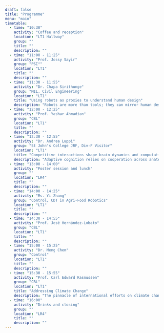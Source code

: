 ```yaml
---
draft: false
title: "Programme"
menu: "main"
timetable:
  - time: "10:30"
    activity: "Coffee and reception"
    location: "LT1 Hallway"
    group: ""
    title: ""
    description: ""
  - time: "11:00 - 11:25"
    activity: "Prof. Jossy Sayir"
    group: "PSI²"
    location: "LT1"
    title: ""
    description: ""
  - time: "11:30 - 11:55"
    activity: "Dr. Chapa Sirithunge"
    group: "MIL, Civil Engineering"
    location: "LT1"
    title: "Using robots as proxies to understand human design"
    description: "Robots are more than tools; they can mirror human design. By embedding principles of movement, perception, and interaction into machines, we externalise and test our own assumptions about intelligence, embodiment, and adaptation. This talk will explore how robots can serve as proxies to study how humans are designed—revealing both the constraints and the creative possibilities that shape us. Drawing on examples from soft robotics, embodied intelligence, and human–robot interaction, I will show how robotic systems expose hidden aspects of our own biology and behaviour, from sensorimotor coordination to social communication. By treating robots as experimental models, much like biologists use organisms, we generate new insights into the dynamics of human design."
  - time: "12:00 - 12:25"
    activity: "Prof. Yashar Ahmadian"
    group: "CBL"
    location: "LT1"
    title: ""
    description: ""
  - time: "12:30 - 12:55"
    activity: "Dr. Andrea Luppi"
    group: "St John's College JRF, Div-F Visitor"
    location: "LT1"
    title: "Competitive interactions shape brain dynamics and computation across species"
    description: "Adaptive cognition relies on cooperation across anatomically distributed brain circuits. However, specialised neural systems are also in constant competition for limited processing resources. How does the brain’s network architecture enable it to balance these cooperative and competitive tendencies? Here we use computational whole-brain modelling to integrate multimodal structural and functional data, and examine the dynamical and computational relevance of cooperative and competitive interactions in the mammalian connectome. Across human, macaque, and mouse we show that the architecture of the models that most faithfully reproduce brain activity, consistently combines modular cooperative interactions with diffuse, long-range competitive interactions."
  - time: "13:00 - 14:00"
    activity: "Poster session and lunch"
    group: ""
    location: "LR4"
    title: ""
    description: ""
  - time: "14:00 - 14:25"
    activity: "Ms. Yi Zhang"
    group: "Control, CDT in Agri-Food Robotics"
    location: "LT1"
    title: ""
    description: ""
  - time: "14:30 - 14:55"
    activity: "Prof. José Hernández-Lobato"
    group: "CBL"
    location: "LT1"
    title: ""
    description: ""
  - time: "15:00 - 15:25"
    activity: "Dr. Meng Chen"
    group: "Control"
    location: "LT1"
    title: ""
    description: ""
  - time: "15:30 - 15:55"
    activity: "Prof. Carl Edward Rasmussen"
    group: "CBL"
    location: "LT1"
    title: "Addressing Climate Change"
    description: "The pinnacle of international efforts on climate change, the Paris Agreement, is highly unlikely to succeed. But what would a credible solution have to look like? This talk has two parts; first I'll argue that an appropriate framing of the problem is in terms of managing a shared resource: cooperating over the atmosphere. Secondly, I'll present a concrete proposal for how this could be implemented in practice: the Themis Mechanism."
  - time: "16:00"
    activity: "Drinks and closing"
    group: ""
    location: "LR4"
    title: ""
    description: ""
---
```


<!-- ## Conference Programme

The venue is the Department of Enigneering, Trumpington Street Site, CB2 1PZ, Cambridge, UK. -->